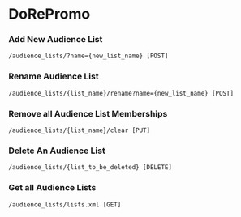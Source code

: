 # DoRePromo

### Add New Audience List

```
/audience_lists/?name={new_list_name} [POST]
```

### Rename Audience List

```
/audience_lists/{list_name}/rename?name={new_list_name} [POST]
```

### Remove all Audience List Memberships

```
/audience_lists/{list_name}/clear [PUT]
```

### Delete An Audience List

```
/audience_lists/{list_to_be_deleted} [DELETE]
```

### Get all Audience Lists
```
/audience_lists/lists.xml [GET]
```
